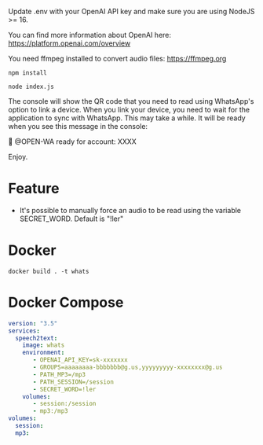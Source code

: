 Update .env with your OpenAI API key and make sure you are using NodeJS >= 16.

You can find more information about OpenAI here: https://platform.openai.com/overview

You need ffmpeg installed to convert audio files: https://ffmpeg.org

`npm install`

`node index.js`

The console will show the QR code that you need to read using WhatsApp's option to link a device.
When you link your device, you need to wait for the application to sync with WhatsApp. This may take a while.
It will be ready when you see this message in the console:

🚀 @OPEN-WA ready for account: XXXX

Enjoy.

# Feature
* It's possible to manually force an audio to be read using the variable SECRET_WORD. Default is "!ler" 

# Docker
```shell
docker build . -t whats
```
# Docker Compose
```yaml
version: "3.5"
services:
  speech2text:
    image: whats
    environment:
       - OPENAI_API_KEY=sk-xxxxxxx
       - GROUPS=aaaaaaaa-bbbbbbb@g.us,yyyyyyyyy-xxxxxxxx@g.us
       - PATH_MP3=/mp3
       - PATH_SESSION=/session
       - SECRET_WORD=!ler
    volumes:
       - session:/session
       - mp3:/mp3
volumes:
  session:
  mp3:
```
